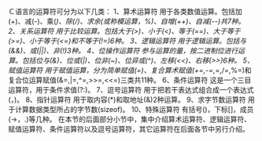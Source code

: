 Ｃ语言的运算符可分为以下几类：
1、算术运算符
用于各类数值运算。包括加(+)、减(-)、乘(*)、除(/)、求余(或称模运算，%)、自增(++)、自减(--)共7种。
2、关系运算符
用于比较运算。包括大于(>)、小于(<)、等于(==)、大于等于(>=)、小于等于(<=)和不等于(!=)6种。
3、逻辑运算符
用于逻辑运算。包括与(&&)、或(||)、非(!)3种。
4、位操作运算符
参与运算的量，按二进制位进行运算。包括位与(&)、位或(|)、位非(~)、位异或(^)、左移(<<)、右移(>>)6种。
5、赋值运算符
用于赋值运算，分为简单赋值(=)、复合算术赋值(+=,-=,*=,/=,%=)和复合位运算赋值(&=,|=,^=,>>=,<<=)三类共11种。
6、条件运算符
这是一个三目运算符，用于条件求值(?:)。
7、逗号运算符
用于把若干表达式组合成一个表达式(，)。
8、指针运算符
用于取内容(*)和取地址(&)2种运算。
9、求字节数运算符
用于计算数据类型所占的字节数(sizeof)。
10、特殊运算符
有括号()，下标[]，成员(->，.)等几种。
在本节的后面部分小节中，集中介绍算术运算符、逻辑运算符、赋值运算符、条件运算符以及逗号运算符，其它运算符在后面各节中另行介绍。